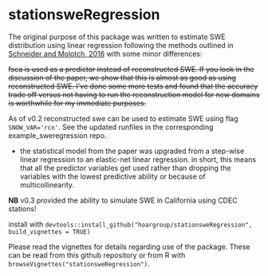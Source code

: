 # stationsweRegression

The original purpose of this package was written to estimate SWE distribution using linear regression following the methods outlined in [Schneider and Molotch, 2016](!http://onlinelibrary.wiley.com/doi/10.1002/2016WR019067/full) with some minor differences:

~~fsca is used as a predictor instead of reconstructed SWE. If you look in the discussion of the paper, we show that this is almost as good as using reconstructed SWE. I've done some more tests and found that the accuracy trade off versus not having to run the reconstruction model for new domains is worthwhile for my immediate purposes.~~

As of v0.2 reconstructed swe can be used to estimate SWE using flag `SNOW_VAR='rcn'`. See the updated runfiles in the corresponding example_sweregression repo.

- the statistical model from the paper was upgraded from a step-wise linear regression to an elastic-net linear regression. in short, this means that all the predictor variables get used rather than dropping the variables with the lowest predictive ability or because of multicollinearity.

**NB** v0.3 provided the ability to simulate SWE in California using CDEC stations!

install with `devtools::install_github("hoargroup/stationsweRegression", build_vignettes = TRUE)`

Please read the vignettes for details regarding use of the package. These can be read from this github repository or from R with `browseVignettes("stationsweRegression")`.
